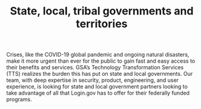 ---
layout: partners/state-and-local
permalink: /partners/state-and-local/
title: >- 
    State, local, tribal governments and territories
body: >-
    Crises, like the COVID-19 global pandemic and ongoing natural disasters, make it more urgent than ever for the public to gain fast and easy access to their benefits and services. GSA’s Technology Transformation Services (TTS) realizes the burden this has put on state and local governments. Our team, with deep expertise in security, product, engineering, and user experience, is looking for state and local government partners looking to take advantage of all that Login.gov has to offer for their federally funded programs.
ssa_quote: >-
    “The SSA UXG team appreciates the willingness of the Login.gov team to listen to our goals, concerns, and questions, then work with us to identify a path forward that will benefit the customers (end users) of SSA and other federal agencies. The team’s flexibility and willingness to hear our suggestions is very much appreciated. We enjoy brainstorming together and sharing research findings as we try to help each other move forward.”


    Elizabeth Hanst

    Technology Lead User Experience Specialist

    Social Security Administration
partnership_steps_title: >-
    ## Steps to partnership
partnership_steps_header1: >-
    Introductions and determine compatibility
partnership_steps_body1: >-
    <p style="display: inline">During the introduction call, an account manager will walk through Login.gov services and answer any questions that you have. This step will determine if Login.gov is a good fit for your agency.</p>
partnership_steps_header2: >-
    Estimate usage and test integrations
partnership_steps_body2: >-
    During onboarding, an account manager will work with your agency to estimate usage and provide a cost estimator. Once you’ve created your application and implemented an identity protocol, you can register it in the test environment dashboard and start testing. We advise at least two to three weeks for your team to test and integrate with Login.gov. <a href="https://developers.login.gov/testing/#how-to-get-started" class="external-link">Learn more about the sandbox environment</a>
partnership_steps_header3: >-
    Establish an Intergovernmental Cooperation Act (IGCA)
partnership_steps_body3: >-
    Login.gov is a cost-recoverable federal service, which means we must, by law, charge for our work. Our partnership and financial engagement will be governed by an Intergovernmental Cooperation Agreement (IGCA). An IGCA is a contract between a federal agency and a non-federal entity, like a state or local government. For Login.gov, these are the contracts we have with state and local governments that let them use Login.gov as partners/clients. An IGCA may take at least six to eight weeks to complete, which can occur in parallel with the technical integration of your application. <a href="#intergovernmental-cooperation-act-igca-process" class="caret">Learn more about the IGCA process below</a>
partnership_steps_header4: >-
    Launch integration
partnership_steps_body4: >-
     Once testing is complete and the IGCA has been executed, Login.gov will launch your integration within two weeks.
igca_tips: >-
    Tips for completing the IGCA process:

    * Determine your executive for IGCA sign-off

    * Have approved funding access based on the cost estimator

    * Ensure your technical team has capacity for integration or plan to hire a team


    The above suggestions may help keep your agency on track for creating the IGCA and receiving proper approvals within the anticipated six to eight week timeline, and launching your integration with Login.gov.
igca_steps_title: >-
    ## Intergovernmental Cooperation Act (IGCA) process
igca_steps_header1: >-
    IGCA request letter
igca_steps_body1: >-
    Partner entity works with the Login.gov to make an IGCA request letter, which requires signature by the executive of the entity (the governor of a state, mayor of a city, or designated governmental official delegated from the chief of the executive).
igca_steps_header2: >-
    IGCA agreement and Scope Of Work (SOW)
igca_steps_body2: >-
    Partner entity works with Login.gov on an IGCA Agreement outlining the SOW. 
igca_steps_header3: >-
    IGCA creation
igca_steps_body3: >-
    TTS performs a review with GSA counsel, and returns the IGCA to the partner entity ready for signatures.
igca_steps_header4: >-
    Partner approval
igca_steps_body4: >-
    Partner reviews, agrees, and routes the IGCA for signatures to return to TTS.
igca_steps_header5: >-
    GSA approval
igca_steps_body5: >-
    GSA approves and finalizes the IGCA and returns to partner entity.
---